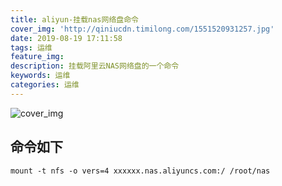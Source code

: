 ```yaml
---
title: aliyun-挂载nas网络盘命令
cover_img: 'http://qiniucdn.timilong.com/1551520931257.jpg'
date: 2019-08-19 17:11:58
tags: 运维
feature_img:
description: 挂载阿里云NAS网络盘的一个命令
keywords: 运维
categories: 运维
---
```


![cover_img](http://qiniucdn.timilong.com/1551520931257.jpg)

## 命令如下
```
mount -t nfs -o vers=4 xxxxxx.nas.aliyuncs.com:/ /root/nas
```
